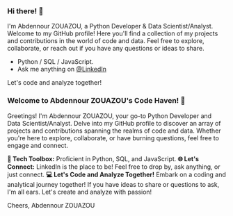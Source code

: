 ### Hi there! 👋


I'm Abdennour ZOUAZOU, a Python Developer & Data Scientist/Analyst. Welcome to my GitHub profile! Here you'll find a collection of my projects and contributions in the world of code and data. Feel free to explore, collaborate, or reach out if you have any questions or ideas to share.

- Python / SQL / JavaScript.
- Ask me anything on [@LinkedIn](https://www.linkedin.com/in/zouazou)



Let's code and analyze together! 



### Welcome to Abdennour ZOUAZOU's Code Haven! 👋
Greetings! I'm Abdennour ZOUAZOU, your go-to Python Developer and Data Scientist/Analyst. Delve into my GitHub profile to discover an array of projects and contributions spanning the realms of code and data. Whether you're here to explore, collaborate, or have burning questions, feel free to engage and connect.

**🔧 Tech Toolbox:**
Proficient in Python, SQL, and JavaScript.
**🌐 Let's Connect:**
LinkedIn is the place to be! Feel free to drop by, ask anything, or just connect.
**💻 Let's Code and Analyze Together!**
Embark on a coding and analytical journey together! If you have ideas to share or questions to ask, I'm all ears. Let's create and analyze with passion!

Cheers,
Abdennour ZOUAZOU
